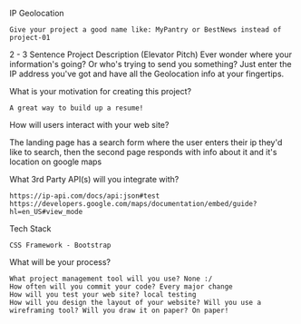 IP Geolocation

    Give your project a good name like: MyPantry or BestNews instead of project-01

2 - 3 Sentence Project Description (Elevator Pitch)
  Ever wonder where your information's going? Or who's trying to send you something? Just enter the IP address you've got 
  and have all the Geolocation info at your fingertips.

What is your motivation for creating this project?

    A great way to build up a resume!

How will users interact with your web site?

   The landing page has a search form where the user enters their ip they'd like to search, then the second page responds with 
   info about it and it's location on google maps
   
What 3rd Party API(s) will you integrate with?

    https://ip-api.com/docs/api:json#test
    https://developers.google.com/maps/documentation/embed/guide?hl=en_US#view_mode

Tech Stack

    CSS Framework - Bootstrap

What will be your process?

    What project management tool will you use? None :/
    How often will you commit your code? Every major change
    How will you test your web site? local testing
    How will you design the layout of your website? Will you use a wireframing tool? Will you draw it on paper? On paper!
